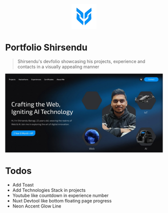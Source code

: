 <p align="center">
  <img src="./public/logo-512.png" lt="Logo" width="80" />
<p>

# Portfolio Shirsendu
> Shirsendu's devfolio showcasing his projects, experience and contacts in a visually appealing manner

![Landing](public/previews/landing.webp)

# Todos
- Add Toast
- Add Technologies Stack in projects
- Youtube like countdown in experience number
- Nuxt Devtool like bottom floating page progress
- Neon Accent Glow Line